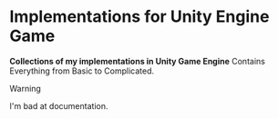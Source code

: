 # Implementations for Unity Engine Game
**Collections of my implementations in Unity Game Engine**
Contains Everything from Basic to Complicated.

>[!WARNING]
>I'm bad at documentation.
